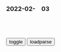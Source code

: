 ### 2022-02-　03

```note
```

<table id="tbc" style="white-space:pre-wrap">
</table>
<button onclick="toggleb()">toggle</button>
<button onclick="loadparse()">loadparse</button>
<br>
<!-- 🌸<br>🍅-　-🍑<hr>🍀 -->
<pre>
<textarea rows="30" cols="100" style="display: none" id="tar">

<font size="2"><b>
雍正被称为“抄家皇帝”，老十三怎么会成“常务副皇帝”</b></font><br>
https://baijiahao.baidu.com/s?id=1722314626889332794&wfr=spider&for=pc

<font size="1" style="color:#DCDCDC"><b>2022/2/3 下午11:56:18</b></font><br>

<font size="2"><b>
雍正：四爷此去凶多吉少，不料康熙早有后手，派张五哥保驾护航,影视,历史片,好看视频</b></font><br>
https://haokan.baidu.com/v?vid=2962521020049733101&sfrom=baidu-feed

八阿哥胤祀处处学朕，可他处处学得不像。
即便他的宽仁是真的，也只会把我大清江山，彻底毁坏。

十四阿哥嘛，这些年整兵经武很见成效，可是他胆子过大而胸襟狭小，用于治兵尚需谨慎得当，用于治锅则必然坏事。

阿其那塞斯黑

<font size="1" style="color:#DCDCDC"><b>2022/2/3 下午11:49:02</b></font><br>

<font size="2"><b>
让人惋惜的一个朝代，这幅画道尽了灭亡的悲哀</b></font><br>
https://mbd.baidu.com/newspage/data/landingsuper?context=%7B%22nid%22%3A%22news_9601906647253623906%22%7D&n_type=-1&p_from=-1

<font size="1" style="color:#DCDCDC"><b>2022/2/3 下午9:49:00</b></font><br>

<font size="2"><b>
野生小鹿每天闯入居民家，就是为了撸猫，镜头记录搞笑画面,搞笑,萌宠,好看视频</b></font><br>
https://haokan.baidu.com/v?vid=4333849759215190696&sfrom=baidu-feed

<font size="1" style="color:#DCDCDC"><b>2022/2/3 下午9:37:15</b></font><br>

<font size="2"><b>
Design, collaborate, prototype and handoff · Sketch</b></font><br>
https://www.sketch.com/

<font size="1" style="color:#DCDCDC"><b>2022/2/4 下午10:32:49</b></font><br>

Ntooo-c6@m
https://miro.com/app/board/o9J_kvNtooo=/?invite_link_id=696117789684

V5UUKU-c6@s
https://miro.com/app/board/o9J_lV5UUKU=/?invite_link_id=237871216845

即时设计
https://js.design/

博思云创
https://pixso.cn/

<font size="2"><b>
雍正王朝：雍正怒斥李卫，不料李卫这番回答，让雍正龙颜大悦！,影视,历史片,好看视频</b></font><br>
https://haokan.baidu.com/v?vid=3854002217093555313&sfrom=baidu-feed

<font size="1" style="color:#DCDCDC"><b>2022/2/3 下午8:26:56</b></font><br>

<font size="2"><b>
乾隆：你不了解的老十三，在处理案件上，可比雍正强了百倍啊,影视,历史片,好看视频</b></font><br>
https://haokan.baidu.com/v?vid=1308176738638639785&sfrom=baidu-feed

这案子，你要抓得紧，它就破得快，你要是抓得送，它就破得慢。你要是不抓，有些案子它就永远也破不了。a龖龖囗

<font size="1" style="color:#DCDCDC"><b>2022/2/3 下午4:59:20</b></font><br>

<font size="2"><b>
世界首个“人类挑战试验”：主动感染新冠后，症状出现得非常快</b></font><br>
https://mbd.baidu.com/newspage/data/landingsuper?context=%7B%22nid%22%3A%22news_9308291709189476939%22%7D&n_type=-1&p_from=-1

<font size="1" style="color:#DCDCDC"><b>2022/2/3 下午3:22:02</b></font><br>

<font size="2"><b>
潘妮妮：跪拜彰显了日本“不变的文化传承”？</b></font><br>
https://mbd.baidu.com/newspage/data/landingsuper?context=%7B%22nid%22%3A%22news_9392310886092991052%22%7D&n_type=-1&p_from=-1

这个彰显封建人身不平等的“糟粕文化”，当然要在彰显现代化的明治维新中被废止。

崇奉绝对天皇制的军部和右翼z治家占了上风，
1941年，日本文部省制定《礼法要项》，由g方来严格规定什么是“日本人的生活”，目的是既强化绝对的天皇意识，又显示与英美的对抗立场。

它开门见山地指出，日本传统礼仪源远流长，值得骄傲，但是自从明治维新后，吸收了西洋文明，加上生活方式的剧变，导致了传统礼仪的堕落，有识之士纷纷疾呼传统礼法的复兴。

该书还强调，自身最大的内容特色，是明确侍奉天皇的礼仪，反映日本是“天皇陛下为绝对中心的gj”，为实现全体gm的“总翼赞”体z服务。

<font size="1" style="color:#DCDCDC"><b>2022/2/3 下午1:57:40</b></font><br>

<font size="2"><b>
雍正：雍正登基最大功勋，一壶老酒，竟喝出个铁帽子王！,影视,历史片,好看视频</b></font><br>
https://haokan.baidu.com/v?vid=7740651238786472402&sfrom=baidu-feed

怎么着？怎么着？怎么着？
　四爷赏你一嘴巴。
你们这些太监的老祖宗乱了秦朝，所以才给你们这些奴才都改姓秦了。

这上面有的人根本就没有用，有的是没有骨气，有的这些年变了，。

<font size="1" style="color:#DCDCDC"><b>2022/2/3 下午3:11:24</b></font><br>

<font size="2"><b>
乾隆：四爷咸鱼翻身，一场鸿门宴，太子加老八都不够他打的！,影视,历史片,好看视频</b></font><br>
https://haokan.baidu.com/v?vid=830964837027602518&sfrom=baidu-feed

他利用自己任户部主事之便，广设耳目，专一搜罗刺探文武百g的隐私过失，然后详细记录，一一汇编成册，取名为百g行述。其用心，无非是靠这些把柄挟制百g。小则逞其私欲，予取予夺。大则图谋不轨，犯上作乱。

收成好了，东家的租子也加了。交了租子，交了税，剩下这点谷子，最多凑合着吃半年多吧。

<font size="1" style="color:#DCDCDC"><b>2022/2/3 下午2:57:20</b></font><br>

<font size="2"><b>
雍正王朝：邬思道讲故事，没想到老十三秒懂谁是皇帝，属实精彩啊,影视,历史片,好看视频</b></font><br>
https://haokan.baidu.com/v?vid=11955734879811287827&sfrom=baidu-feed

人哪有活一万年的，真活那么长，挡住了后人的上进之路，人家也不答应。

<font size="1" style="color:#DCDCDC"><b>2022/2/3 下午2:27:48</b></font><br>

<font size="2"><b>
雍正王朝：康熙疯狂试探四爷，这段细腻对话，看懂的都是人精！,影视,历史片,好看视频</b></font><br>
https://haokan.baidu.com/v?vid=12822008246644833112&sfrom=baidu-feed

从盐商身上弄那么一点，一次可以，两次行吗？

都说是康熙盛世，天下太平，可各省报上来的土地一年年减少，税收也一年年递减。

那些有钱的士绅人家，仗着免税拼命买地。小户人家因为人多地少，付不起丁税，也就甘愿贱价卖了田土，当他们的佃户。这样一来，土地年年兼并，贫富日益不均。而gj的税收，却是年年减少。

其实朕何尝不清楚，
可层层报上来的数字都是假的。

这追比户部欠款的差事，是二哥举荐你的。只有推举
我的铁杆兄弟，我这心里才踏实些。你放心，你有什么难处，我会照应你的，你就放开手脚干。对了，我这还有几个人的名单，这几个人借的钱，你给他们缓一缓。

<font size="1" style="color:#DCDCDC"><b>2022/2/3 下午1:41:10</b></font><br>

</textarea>
</pre>
<!-- 🍀<br>🍑-　-🍅<hr>🌸 -->

```tip
```

<script src="https://cdn.jsdelivr.net/npm/jquery@3.5.1/dist/jquery.min.js"></script>

<link rel="stylesheet" href="https://cdn.jsdelivr.net/gh/fancyapps/fancybox@3.5.7/dist/jquery.fancybox.min.css" />
<script src="https://cdn.jsdelivr.net/gh/fancyapps/fancybox@3.5.7/dist/jquery.fancybox.min.js"></script>

<script type="text/javascript">

var __urlRegex = /(\b(https?|ftp|file):\/\/[-A-Z0-9+&@#\/%?=~_|!:,.;]*[-A-Z0-9+&@#\/%=~_|])/ig;
var __imgRegex = /\.(?:jpe?g|gif|png|webp)$/i;

loadparse();

function parseURL($string){

    var exp = __urlRegex;
    return $string.replace(exp,function(match){
            __imgRegex.lastIndex=0;
            if(__imgRegex.test(match)){
                return '<a data-fancybox="gallery" href="' + match.replace("/p=700", "")
                 + '"><img src="' + match.replace("/p=700", "/p=160x200")+'" width="64"></a>';
            }
            else{
                return '<a href="' + match + '" target="_blank">' + match + '</a>';
            }
        }
    );
}

function loadparse() {
  tbc.innerHTML = parseURL(tar.value);
}

function toggleb() {
  var x = document.getElementById("tar");
  if (x.style.display === "none") {
    x.style.display = "";
  } else {
    x.style.display = "none";
  }
}

</script>
